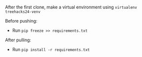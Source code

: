 After the first clone, make a virtual environment using ```virtualenv treehacks24-venv```

Before pushing:

- Run ```pip freeze >> requirements.txt```

After pulling:

- Run ```pip install -r requirements.txt```
